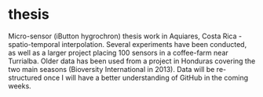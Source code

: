 thesis
======

Micro-sensor (iButton hygrochron) thesis work in Aquiares, Costa Rica - spatio-temporal interpolation. Several experiments have been conducted, as well as a larger project placing 100 sensors in a coffee-farm near Turrialba. Older data has been used from a project in Honduras covering the two main seasons (Bioversity International in 2013). Data will be re-structured once I will have a better understanding of GitHub in the coming weeks.
